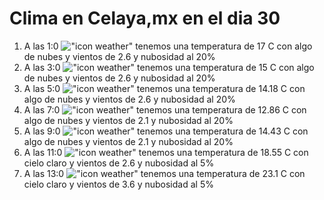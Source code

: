 # Clima en Celaya,mx en el dia 30

1. A las 1:0 !["icon weather"](http://openweathermap.org/img/w/02n.png) tenemos una temperatura de 17 C con algo de nubes y  vientos de 2.6 y nubosidad al 20%
1. A las 3:0 !["icon weather"](http://openweathermap.org/img/w/02n.png) tenemos una temperatura de 15 C con algo de nubes y  vientos de 2.6 y nubosidad al 20%
1. A las 5:0 !["icon weather"](http://openweathermap.org/img/w/02n.png) tenemos una temperatura de 14.18 C con algo de nubes y  vientos de 2.6 y nubosidad al 20%
1. A las 7:0 !["icon weather"](http://openweathermap.org/img/w/02n.png) tenemos una temperatura de 12.86 C con algo de nubes y  vientos de 2.1 y nubosidad al 20%
1. A las 9:0 !["icon weather"](http://openweathermap.org/img/w/02d.png) tenemos una temperatura de 14.43 C con algo de nubes y  vientos de 2.1 y nubosidad al 20%
1. A las 11:0 !["icon weather"](http://openweathermap.org/img/w/01d.png) tenemos una temperatura de 18.55 C con cielo claro y  vientos de 2.6 y nubosidad al 5%
1. A las 13:0 !["icon weather"](http://openweathermap.org/img/w/01d.png) tenemos una temperatura de 23.1 C con cielo claro y  vientos de 3.6 y nubosidad al 5%
